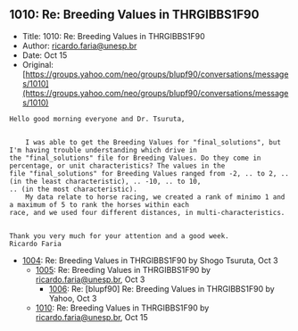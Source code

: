 ## 1010: Re: Breeding Values in THRGIBBS1F90

- Title: 1010: Re: Breeding Values in THRGIBBS1F90
- Author: ricardo.faria@unesp.br
- Date: Oct 15
- Original: [https://groups.yahoo.com/neo/groups/blupf90/conversations/messages/1010](https://groups.yahoo.com/neo/groups/blupf90/conversations/messages/1010)

```
Hello good morning everyone and Dr. Tsuruta,


    I was able to get the Breeding Values for "final_solutions", but I'm having trouble understanding which drive in
the "final_solutions" file for Breeding Values. Do they come in percentage, or unit characteristics? The values in the
file "final_solutions" for Breeding Values ranged from -2, .. to 2, .. (in the least characteristic), .. -10, .. to 10,
.. (in the most characteristic).
    My data relate to horse racing, we created a rank of minimo 1 and a maximum of 5 to rank the horses within each
race, and we used four different distances, in multi-characteristics.


Thank you very much for your attention and a good week.
Ricardo Faria
```

- [1004](1004.md): Re: Breeding Values in THRGIBBS1F90 by Shogo Tsuruta, Oct 3
    - [1005](1005.md): Re: Breeding Values in THRGIBBS1F90 by ricardo.faria@unesp.br, Oct 3
        - [1006](1006.md): Re: [blupf90] Re: Breeding Values in THRGIBBS1F90 by Yahoo, Oct 3
    - [1010](1010.md): Re: Breeding Values in THRGIBBS1F90 by ricardo.faria@unesp.br, Oct 15
